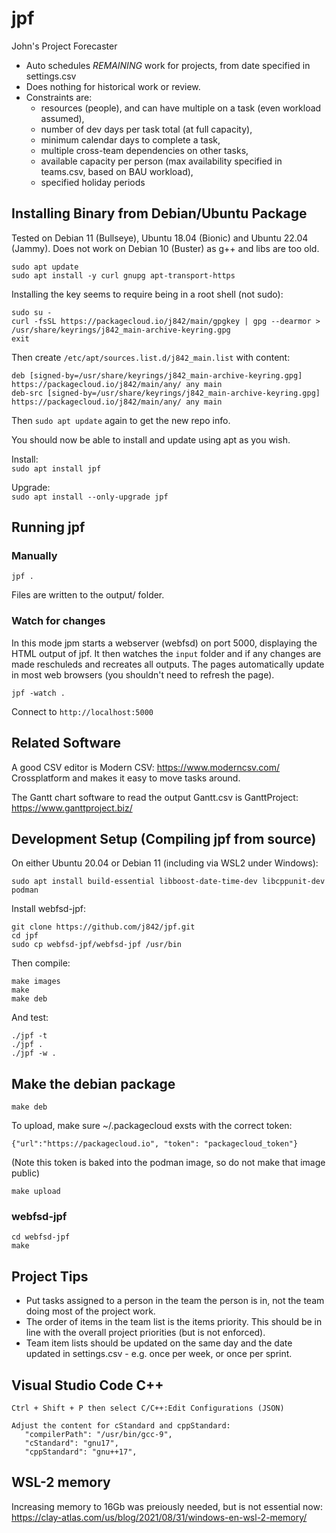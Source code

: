 # jpf

John's Project Forecaster

- Auto schedules *REMAINING* work for projects, from date specified in settings.csv
- Does nothing for historical work or review.
- Constraints are:
   - resources (people), and can have multiple on a task (even workload assumed),
   - number of dev days per task total (at full capacity),
   - minimum calendar days to complete a task,
   - multiple cross-team dependencies on other tasks,
   - available capacity per person (max availability specified in teams.csv, based on BAU workload),
   - specified holiday periods

## Installing Binary from Debian/Ubuntu Package

Tested on Debian 11 (Bullseye), Ubuntu 18.04 (Bionic) and Ubuntu 22.04 (Jammy). Does not work on Debian 10 (Buster) as g++ and libs are too old.

```
sudo apt update
sudo apt install -y curl gnupg apt-transport-https
```

Installing the key seems to require being in a root shell (not sudo):
```
sudo su -
curl -fsSL https://packagecloud.io/j842/main/gpgkey | gpg --dearmor > /usr/share/keyrings/j842_main-archive-keyring.gpg
exit
```

Then create `/etc/apt/sources.list.d/j842_main.list` with content:
```
deb [signed-by=/usr/share/keyrings/j842_main-archive-keyring.gpg] https://packagecloud.io/j842/main/any/ any main
deb-src [signed-by=/usr/share/keyrings/j842_main-archive-keyring.gpg] https://packagecloud.io/j842/main/any/ any main
```
Then `sudo apt update` again to get the new repo info.

You should now be able to install and update using apt as you wish.  
  
Install:  
`sudo apt install jpf`  
  
Upgrade:  
`sudo apt install --only-upgrade jpf`



## Running jpf

### Manually

`jpf .`

Files are written to the output/ folder.

### Watch for changes

In this mode jpm starts a webserver (webfsd) on port 5000, displaying the HTML output of jpf. 
It then watches the `input` folder and if any changes are made reschuleds and recreates all outputs.
The pages automatically update in most web browsers (you shouldn't need to refresh the page).

```
jpf -watch .
```

Connect to `http://localhost:5000`

## Related Software

A good CSV editor is Modern CSV:  https://www.moderncsv.com/
Crossplatform and makes it easy to move tasks around.

The Gantt chart software to read the output Gantt.csv is GanttProject:
https://www.ganttproject.biz/



## Development Setup (Compiling jpf from source)

On either Ubuntu 20.04 or Debian 11 (including via WSL2 under Windows):
```
sudo apt install build-essential libboost-date-time-dev libcppunit-dev podman
```

Install webfsd-jpf:
```
git clone https://github.com/j842/jpf.git
cd jpf
sudo cp webfsd-jpf/webfsd-jpf /usr/bin
```

Then compile:
```
make images
make
make deb
```
And test:

```
./jpf -t
./jpf .
./jpf -w .
```

## Make the debian package
```
make deb
```

To upload, make sure ~/.packagecloud exsts with the correct token:
```
{"url":"https://packagecloud.io", "token": "packagecloud_token"}
```
(Note this token is baked into the podman image, so do not make that image public)
```
make upload
```

### webfsd-jpf

```
cd webfsd-jpf
make
```


## Project Tips

- Put tasks assigned to a person in the team the person is in, not the team doing most of the project work.
- The order of items in the team list is the items priority. This should be in line with the overall project priorities (but is not enforced).
- Team item lists should be updated on the same day and the date updated in settings.csv - e.g. once per week, or once per sprint.



## Visual Studio Code C++
```
Ctrl + Shift + P then select C/C++:Edit Configurations (JSON)

Adjust the content for cStandard and cppStandard:
   "compilerPath": "/usr/bin/gcc-9",
   "cStandard": "gnu17",
   "cppStandard": "gnu++17",
```

## WSL-2 memory
Increasing memory to 16Gb was preiously needed, but is not essential now:   
https://clay-atlas.com/us/blog/2021/08/31/windows-en-wsl-2-memory/
